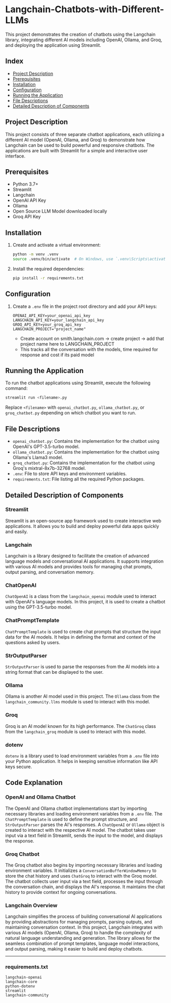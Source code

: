 # Langchain-Chatbots-with-Different-LLMs

This project demonstrates the creation of chatbots using the Langchain library, integrating different AI models including OpenAI, Ollama, and Groq, and deploying the application using Streamlit.

## Index

- [Project Description](#project-description)
- [Prerequisites](#prerequisites)
- [Installation](#installation)
- [Configuration](#configuration)
- [Running the Application](#running-the-application)
- [File Descriptions](#file-descriptions)
- [Detailed Description of Components](#detailed-description-of-components)

## Project Description

This project consists of three separate chatbot applications, each utilizing a different AI model (OpenAI, Ollama, and Groq) to demonstrate how Langchain can be used to build powerful and responsive chatbots. The applications are built with Streamlit for a simple and interactive user interface.

## Prerequisites

- Python 3.7+
- Streamlit
- Langchain
- OpenAI API Key
- Ollama
- Open Source LLM Model downloaded locally
- Groq API Key

## Installation

1. Create and activate a virtual environment:
    ```bash
    python -m venv .venv
    source .venv/bin/activate  # On Windows, use `.venv\Scripts\activate`
    ```

2. Install the required dependencies:
    ```bash
    pip install -r requirements.txt
    ```

## Configuration

1. Create a `.env` file in the project root directory and add your API keys:
    ```
    OPENAI_API_KEY=your_openai_api_key
    LANGCHAIN_API_KEY=your_langchain_api_key
    GROQ_API_KEY=your_groq_api_key
    LANGCHAIN_PROJECT="project_name" 
    ```
    - Create account on smith.langchain.com -> create project -> add that project name here to LANGCHAIN_PROJECT
    - This tracks all the conversation with the models, time required for response and cost if its paid model
## Running the Application

To run the chatbot applications using Streamlit, execute the following command:

```bash
streamlit run <filename>.py
```

Replace `<filename>` with `openai_chatbot.py`, `ollama_chatbot.py`, or `groq_chatbot.py` depending on which chatbot you want to run.

## File Descriptions

- `openai_chatbot.py`: Contains the implementation for the chatbot using OpenAI's GPT-3.5-turbo model.
- `ollama_chatbot.py`: Contains the implementation for the chatbot using Ollama's Llama3 model.
- `groq_chatbot.py`: Contains the implementation for the chatbot using Groq's mixtral-8x7b-32768 model.
- `.env`: File to store API keys and environment variables.
- `requirements.txt`: File listing all the required Python packages.

## Detailed Description of Components

### Streamlit

Streamlit is an open-source app framework used to create interactive web applications. It allows you to build and deploy powerful data apps quickly and easily.

### Langchain

Langchain is a library designed to facilitate the creation of advanced language models and conversational AI applications. It supports integration with various AI models and provides tools for managing chat prompts, output parsing, and conversation memory.

### ChatOpenAI

`ChatOpenAI` is a class from the `langchain_openai` module used to interact with OpenAI's language models. In this project, it is used to create a chatbot using the GPT-3.5-turbo model.

### ChatPromptTemplate

`ChatPromptTemplate` is used to create chat prompts that structure the input data for the AI models. It helps in defining the format and context of the questions asked by users.

### StrOutputParser

`StrOutputParser` is used to parse the responses from the AI models into a string format that can be displayed to the user.

### Ollama

Ollama is another AI model used in this project. The `Ollama` class from the `langchain_community.llms` module is used to interact with this model.

### Groq

Groq is an AI model known for its high performance. The `ChatGroq` class from the `langchain_groq` module is used to interact with this model.

### dotenv

`dotenv` is a library used to load environment variables from a `.env` file into your Python application. It helps in keeping sensitive information like API keys secure.

## Code Explanation
### OpenAI and Ollama Chatbot

The OpenAI and Ollama chatbot implementations start by importing necessary libraries and loading environment variables from a `.env` file. The `ChatPromptTemplate` is used to define the prompt structure, and `StrOutputParser` parses the AI's responses. A `ChatOpenAI` or `Ollama` object is created to interact with the respective AI model. The chatbot takes user input via a text field in Streamlit, sends the input to the model, and displays the response.

### Groq Chatbot

The Groq chatbot also begins by importing necessary libraries and loading environment variables. It initializes a `ConversationBufferWindowMemory` to store the chat history and uses `ChatGroq` to interact with the Groq model. The chatbot collects user input via a text field, processes the input through the conversation chain, and displays the AI's response. It maintains the chat history to provide context for ongoing conversations.

### Langchain Overview

Langchain simplifies the process of building conversational AI applications by providing abstractions for managing prompts, parsing outputs, and maintaining conversation context. In this project, Langchain integrates with various AI models (OpenAI, Ollama, Groq) to handle the complexity of natural language understanding and generation. The library allows for the seamless combination of prompt templates, language model interactions, and output parsing, making it easier to build and deploy chatbots.

---

### requirements.txt

```plaintext
langchain-openai
langchain-core
python-dotenv
streamlit
langchain-community
```

